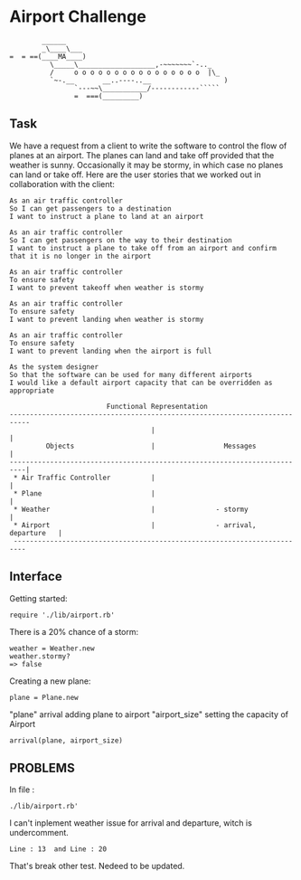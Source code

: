 Airport Challenge
=================

```
        ______
        _\____\___
=  = ==(____MA____)
          \_____\___________________,-~~~~~~~`-.._
          /     o o o o o o o o o o o o o o o o  |\_
          `~-.__       __..----..__                  )
                `---~~\___________/------------`````
                =  ===(_________)

```

Task
-----

We have a request from a client to write the software to control the flow of planes at an airport. The planes can land and take off provided that the weather is sunny. Occasionally it may be stormy, in which case no planes can land or take off.  Here are the user stories that we worked out in collaboration with the client:

```
As an air traffic controller
So I can get passengers to a destination
I want to instruct a plane to land at an airport

As an air traffic controller
So I can get passengers on the way to their destination
I want to instruct a plane to take off from an airport and confirm that it is no longer in the airport

As an air traffic controller
To ensure safety
I want to prevent takeoff when weather is stormy

As an air traffic controller
To ensure safety
I want to prevent landing when weather is stormy

As an air traffic controller
To ensure safety
I want to prevent landing when the airport is full

As the system designer
So that the software can be used for many different airports
I would like a default airport capacity that can be overridden as appropriate
```

```
                        Functional Representation
---------------------------------------------------------------------------
                                   |                                      |
         Objects                   |                 Messages             |
--------------------------------------------------------------------------|  
 * Air Traffic Controller          |                                      |
 * Plane                           |                                      |  
 * Weather                         |               - stormy               |
 * Airport                         |               - arrival, departure   |
 -------------------------------------------------------------------------            
```

Interface
-----

Getting started:
```
require './lib/airport.rb'

```
There is a 20% chance of a storm:
```
weather = Weather.new
weather.stormy?
=> false
```

Creating a new plane:
```
plane = Plane.new
```
"plane" arrival adding plane to airport
"airport_size" setting the capacity of Airport

```
arrival(plane, airport_size)
```

PROBLEMS
-------
In file :
```
./lib/airport.rb'
```
I can't inplement weather issue for arrival and departure, witch is undercomment.
```
Line : 13  and Line : 20
```
That's break other test. Nedeed to be updated.
